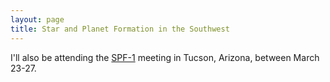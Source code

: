 ```yaml
---
layout: page
title: Star and Planet Formation in the Southwest
---
```


I'll also be attending the [SPF-1](https://lavinia.as.arizona.edu/~kkratter/SPF1/) meeting in Tucson, Arizona, between March 23-27.
